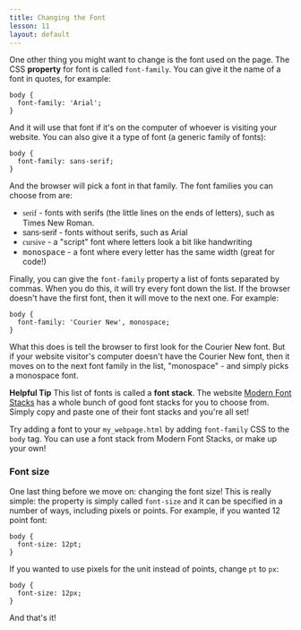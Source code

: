 ```yaml
---
title: Changing the Font
lesson: 11
layout: default
---
```


One other thing you might want to change is the font used on the page. The CSS **property** for font is called `font-family`. You can give it the name of a font in quotes, for example: 

```
body {
  font-family: 'Arial';
}
```

And it will use that font if it's on the computer of whoever is visiting your website. You can also give it a type of font (a generic family of fonts):

```
body {
  font-family: sans-serif; 
}
```

And the browser will pick a font in that family. The font families you can choose from are: 

- <span style="font-family:serif">serif</span> - fonts with serifs (the little lines on the ends of letters), such as Times New Roman.
- <span style="font-family:sans-serif">sans-serif</span> - fonts without serifs, such as Arial
- <span style="font-family:cursive">cursive</span> - a "script" font where letters look a bit like handwriting
- <span style="font-family:monospace">monospace</span> - a font where every letter has the same width (great for code!)

Finally, you can give the `font-family` property a list of fonts separated by commas. When you do this, it will try every font down the list. If the browser doesn't have the first font, then it will move to the next one. For example: 

```
body {
  font-family: 'Courier New', monospace;
}
```

What this does is tell the browser to first look for the Courier New font. But if your website visitor's computer doesn't have the Courier New font, then it moves on to the next font family in the list, "monospace" - and simply picks a monospace font. 

**Helpful Tip** This list of fonts is called a **font stack**. The website [Modern Font Stacks](https://modernfontstacks.com/) has a whole bunch of good font stacks for you to choose from. Simply copy and paste one of their font stacks and you're all set!

<div class="try-it">
<p>Try adding a font to your <code class="language-plaintext highlighter-rouge">my_webpage.html</code> by adding <code class="language-plaintext highlighter-rouge">font-family</code> CSS to the <code class="language-plaintext highlighter-rouge">body</code> tag. You can use a font stack from Modern Font Stacks, or make up your own!</p>
</div>

### Font size

One last thing before we move on: changing the font size! This is really simple: the property is simply called `font-size` and it can be specified in a number of ways, including pixels or points. For example, if you wanted 12 point font: 

```
body {
  font-size: 12pt;
}
```

If you wanted to use pixels for the unit instead of points, change `pt` to `px`: 

```
body {
  font-size: 12px;
}
```

And that's it!
